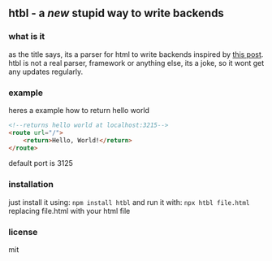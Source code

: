 ## htbl - a _new_ stupid way to write backends

### what is it

as the title says, its a parser for html to write backends inspired by [this post](https://dev.to/thormeier/dont-try-this-at-home-css-as-the-backend-what-3oih). htbl is not a real parser, framework or anything else, its a joke, so it wont get any updates regularly.

### example

heres a example how to return hello world

```html
<!--returns hello world at localhost:3215-->
<route url="/">
    <return>Hello, World!</return>
</route>
```

default port is 3125

### installation

just install it using: `npm install htbl` and run it with: `npx htbl file.html` replacing file.html with your html file

### license

mit
